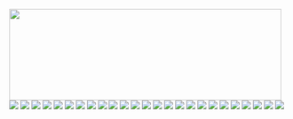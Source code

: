 <p>
  <img align="left" width="490" height="165" src="https://github-readme-stats.vercel.app/api?username=Mathiew82&show_icons=true&hide_border=false&line_height=20&title_color=e93b73&icon_color=e93b73&show_owner=true"/>
  <p>
    <img src="https://img.shields.io/badge/-HTML-E34F26?style=flat-square&logo=HTML5&logoColor=white"/>
    <img src="https://img.shields.io/badge/-CSS-1572B6?style=flat-square&logo=CSS3&logoColor=white"/>
    <img src="https://img.shields.io/badge/-SASS-bf4080?style=flat-square&logo=SASS&logoColor=white"/>
    <img src="https://img.shields.io/badge/-JavaScript-323442?style=flat-square&logo=javascript&logoColor=F7DF1E"/>
    <img src="https://img.shields.io/badge/-TypeScript-3178c6?style=flat-square&logo=typescript&logoColor=white"/>
    <img src="https://img.shields.io/badge/-ESLint-4B32C3?style=flat-square&logo=ESLint&logoColor=white"/>
    <img src="https://img.shields.io/badge/-Vue.js-32A873?style=flat-square&logo=Vue.js&logoColor=white"/>
    <img src="https://img.shields.io/badge/-Nuxt.js-69e7a8?style=flat-square&logo=Nuxt.js&logoColor=black"/>
    <img src="https://img.shields.io/badge/-React-61dafb?style=flat-square&logo=React&logoColor=black"/>
    <img src="https://img.shields.io/badge/-Redux-7747bc?style=flat-square&logo=Redux&logoColor=white"/>
    <img src="https://img.shields.io/badge/-Visual%20Studio%20Code-1552B6?style=flat-square&logo=Visual%20Studio%20Code&logoColor=white"/>
    <img src="https://img.shields.io/badge/-VIM-007f20?style=flat-square&logo=VIM&logoColor=white"/>
    <img src="https://img.shields.io/badge/-neoVIM-7fdf6d?style=flat-square&logo=neoVIM&logoColor=black"/>
    <img src="https://img.shields.io/badge/-Github-181717?style=flat-square&logo=GitHub&logoColor=white"/>
    <img src="https://img.shields.io/badge/-Git-F44D27?style=flat-square&logo=Git&logoColor=white"/>
    <img src="https://img.shields.io/badge/-NPM-CB3837?style=flat-square&logo=NPM&logoColor=white"/>
    <img src="https://img.shields.io/badge/-Trello-0079BF?style=flat-square&logo=Trello&logoColor=white"/>
    <img src="https://img.shields.io/badge/-Jira-253858?style=flat-square&logo=Jira&logoColor=white"/>
    <img src="https://img.shields.io/badge/-Slack-E01563?style=flat-square&logo=Slack&logoColor=white"/>
    <img src="https://img.shields.io/badge/-php-4F5B93?style=flat-square&logo=php&logoColor=white"/>
    <img src="https://img.shields.io/badge/-MySQL-E28111?style=flat-square&logo=MySQL&logoColor=white"/>
    <img src="https://img.shields.io/badge/-MongoDB-116149?style=flat-square&logo=MongoDB&logoColor=white"/>
    <img src="https://img.shields.io/badge/-Vite-bf52f8?style=flat-square&logo=Vite&logoColor=white"/>
    <img src="https://img.shields.io/badge/-GraphQL-d64292?style=flat-square&logo=GraphQL&logoColor=white"/>
    <img src="https://img.shields.io/badge/-SQLite-044a64?style=flat-square&logo=SQLite&logoColor=white"/>
  </p>
</p>
